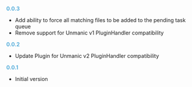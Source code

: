
**<span style="color:#56adda">0.0.3</span>**
- Add ability to force all matching files to be added to the pending task queue
- Remove support for Unmanic v1 PluginHandler compatibility

**<span style="color:#56adda">0.0.2</span>**
- Update Plugin for Unmanic v2 PluginHandler compatibility

**<span style="color:#56adda">0.0.1</span>**
- Initial version
